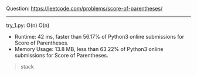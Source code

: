 Question: https://leetcode.com/problems/score-of-parentheses/

---

try_1.py: O(n) O(n)

* Runtime: 42 ms, faster than 56.17% of Python3 online submissions for Score of Parentheses.
* Memory Usage: 13.8 MB, less than 63.22% of Python3 online submissions for Score of Parentheses.

> stack
